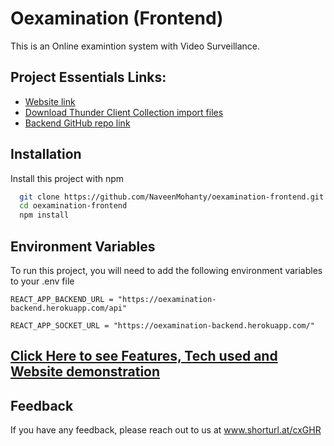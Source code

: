 # Oexamination (Frontend)

This is an Online examintion system with Video Surveillance.

## Project Essentials Links:

- [Website link](https://oexamination.herokuapp.com/)
- [Download Thunder Client Collection import files](https://drive.google.com/file/d/1-FCrBSEVCV9p1SL1IDzlPfsjFWoA50ln/view?usp=sharing)
- [Backend GitHub repo link](https://github.com/NaveenMohanty/oexamination)

## Installation

Install this project with npm

```bash
  git clone https://github.com/NaveenMohanty/oexamination-frontend.git
  cd oexamination-frontend
  npm install
```

## Environment Variables

To run this project, you will need to add the following environment variables to your .env file

`REACT_APP_BACKEND_URL = "https://oexamination-backend.herokuapp.com/api"`

`REACT_APP_SOCKET_URL = "https://oexamination-backend.herokuapp.com/"`

## [Click Here to see Features, Tech used and Website demonstration](https://drive.google.com/file/d/1U46rtSarfr111bin5vmNPGuceUwHXJLq/view?usp=sharing)

## Feedback

If you have any feedback, please reach out to us at www.shorturl.at/cxGHR
